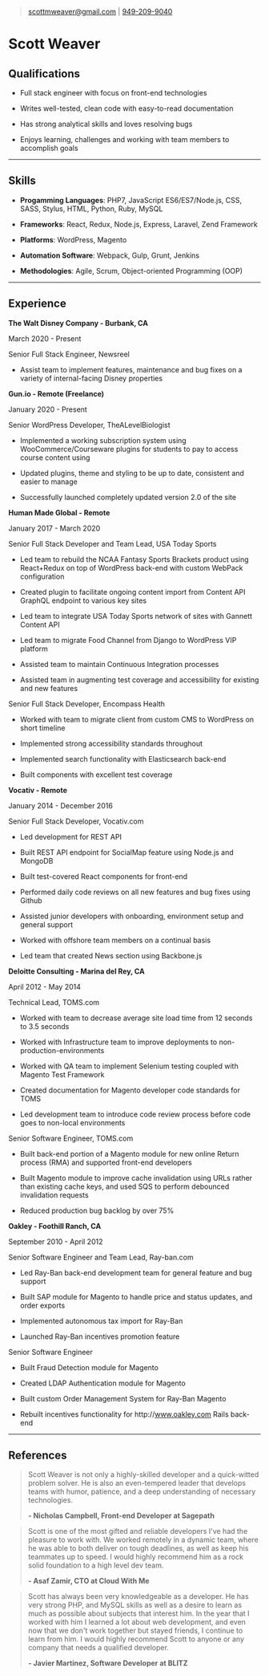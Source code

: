 > [scottmweaver@gmail.com](mailto:scottmweaver@gmail.com) | [949-209-9040](tel:949-209-9040)

# Scott Weaver

## Qualifications


- Full stack engineer with focus on front-end technologies


- Writes well-tested, clean code with easy-to-read documentation


- Has strong analytical skills and loves resolving bugs


- Enjoys learning, challenges and working with team members to accomplish goals


---

## Skills


- **Progamming Languages**: PHP7, JavaScript ES6&#x2F;ES7&#x2F;Node.js, CSS, SASS, Stylus, HTML, Python, Ruby, MySQL


- **Frameworks**: React, Redux, Node.js, Express, Laravel, Zend Framework


- **Platforms**: WordPress, Magento


- **Automation Software**: Webpack, Gulp, Grunt, Jenkins


- **Methodologies**: Agile, Scrum, Object-oriented Programming (OOP)


---

## Experience


**The Walt Disney Company - Burbank, CA**

March 2020 - Present


Senior Full Stack Engineer, Newsreel


- Assist team to implement features, maintenance and bug fixes on a variety of internal-facing Disney properties




**Gun.io - Remote (Freelance)**

January 2020 - Present


Senior WordPress Developer, TheALevelBiologist


- Implemented a working subscription system using WooCommerce&#x2F;Courseware plugins for students to pay to access course content using


- Updated plugins, theme and styling to be up to date, consistent and easier to manage


- Successfully launched completely updated version 2.0 of the site




**Human Made Global - Remote**

January 2017 - March 2020


Senior Full Stack Developer and Team Lead, USA Today Sports


- Led team to rebuild the NCAA Fantasy Sports Brackets product using React+Redux on top of WordPress back-end with custom WebPack configuration


- Created plugin to facilitate ongoing content import from Content API GraphQL endpoint to various key sites


- Led team to integrate USA Today Sports network of sites with Gannett Content API


- Led team to migrate Food Channel from Django to WordPress VIP platform


- Assisted team to maintain Continuous Integration processes


- Assisted team in augmenting test coverage and accessibility for existing and new features



Senior Full Stack Developer, Encompass Health


- Worked with team to migrate client from custom CMS to WordPress on short timeline


- Implemented strong accessibility standards throughout


- Implemented search functionality with Elasticsearch back-end


- Built components with excellent test coverage




**Vocativ - Remote**

January 2014 - December 2016


Senior Full Stack Developer, Vocativ.com


- Led development for REST API


- Built REST API endpoint for SocialMap feature using Node.js and MongoDB


- Built test-covered React components for front-end


- Performed daily code reviews on all new features and bug fixes using Github


- Assisted junior developers with onboarding, environment setup and general support


- Worked with offshore team members on a continual basis


- Led team that created News section using Backbone.js




**Deloitte Consulting - Marina del Rey, CA**

April 2012 - May 2014


Technical Lead, TOMS.com


- Worked with team to decrease average site load time from 12 seconds to 3.5 seconds


- Worked with Infrastructure team to improve deployments to non-production-environments


- Worked with QA team to implement Selenium testing coupled with Magento Test Framework


- Created documentation for Magento developer code standards for TOMS


- Led development team to introduce code review process before code goes to non-local environments



Senior Software Engineer, TOMS.com


- Built back-end portion of a Magento module for new online Return process (RMA) and supported front-end developers


- Built Magento module to improve cache invalidation using URLs rather than existing cache keys, and used SQS to perform debounced invalidation requests


- Reduced production bug backlog by over 75%




**Oakley - Foothill Ranch, CA**

September 2010 - April 2012


Senior Software Engineer and Team Lead, Ray-ban.com


- Led Ray-Ban back-end development team for general feature and bug support


- Built SAP module for Magento to handle price and status updates, and order exports


- Implemented autonomous tax import for Ray-Ban


- Launched Ray-Ban incentives promotion feature



Senior Software Engineer


- Built Fraud Detection module for Magento


- Created LDAP Authentication module for Magento


- Built custom Order Management System for Ray-Ban Magento


- Rebuilt incentives functionality for http:&#x2F;&#x2F;www.oakley.com Rails back-end




---

## References


> Scott Weaver is not only a highly-skilled developer and a quick-witted problem solver. He is also an even-tempered leader that develops teams with humor, patience, and a deep understanding of necessary technologies.
>
> **- Nicholas Campbell, Front-end Developer at Sagepath**


> Scott is one of the most gifted and reliable developers I&#39;ve had the pleasure to work with. We worked remotely in a dynamic team, where he was able to both deliver on tough deadlines, as well as keep his teammates up to speed. I would highly recommend him as a rock solid foundation to a high level dev team.
>
> **- Asaf Zamir, CTO at Cloud With Me**


> Scott has always been very knowledgeable as a developer. He has very strong PHP, and MySQL skills as well as a desire to learn as much as possible about subjects that interest him. In the year that I worked with him I learned a lot about web development, and even now that we don&#39;t work together but stayed friends, I continue to learn from him. I would highly recommend Scott to anyone or any company that needs a qualified developer.
>
> **- Javier Martinez, Software Developer at BLITZ**


